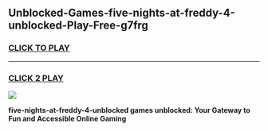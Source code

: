 
## Unblocked-Games-five-nights-at-freddy-4-unblocked-Play-Free-g7frg
<h3>
<a href="https://premium76.site?title=five-nights-at-freddy-4-unblocked&ref=19M">CLICK TO PLAY</a></h3>
<hr>

<h3>
<a href="https://premium76.site?title=five-nights-at-freddy-4-unblocked&ref=19M">CLICK 2 PLAY</a>
  
</h3>

<a href="https://premium76.site?title=five-nights-at-freddy-4-unblocked&ref=19M"><img src="https://clearcache.store/games.png"></a>


**five-nights-at-freddy-4-unblocked games unblocked: Your Gateway to Fun and Accessible Online Gaming**
